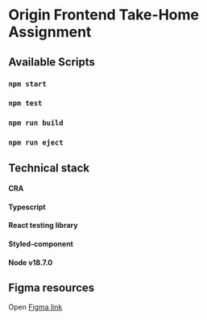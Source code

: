 # Origin Frontend Take-Home Assignment

## Available Scripts
### `npm start` 
### `npm test`
### `npm run build`
### `npm run eject`

## Technical stack
#### CRA
#### Typescript
#### React testing library
#### Styled-component
#### Node v18.7.0

## Figma resources
Open [Figma link](https://www.figma.com/file/Axdg0WSJURcxp8Arq3gg9x/Take-Home-Assignment-v2?node-id=0%3A1)

